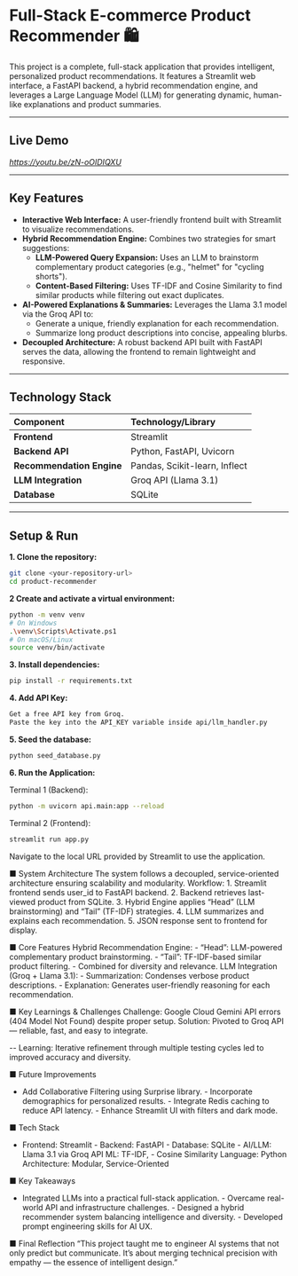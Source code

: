 # Full-Stack E-commerce Product Recommender 🛍️

This project is a complete, full-stack application that provides intelligent, personalized product recommendations. It features a Streamlit web interface, a FastAPI backend, a hybrid recommendation engine, and leverages a Large Language Model (LLM) for generating dynamic, human-like explanations and product summaries.

---

##  Live Demo

*https://youtu.be/zN-oOIDIQXU*


---

## Key Features

* **Interactive Web Interface:** A user-friendly frontend built with Streamlit to visualize recommendations.
* **Hybrid Recommendation Engine:** Combines two strategies for smart suggestions:
    * **LLM-Powered Query Expansion:** Uses an LLM to brainstorm complementary product categories (e.g., "helmet" for "cycling shorts").
    * **Content-Based Filtering:** Uses TF-IDF and Cosine Similarity to find similar products while filtering out exact duplicates.
* **AI-Powered Explanations & Summaries:** Leverages the Llama 3.1 model via the Groq API to:
    * Generate a unique, friendly explanation for each recommendation.
    * Summarize long product descriptions into concise, appealing blurbs.
* **Decoupled Architecture:** A robust backend API built with FastAPI serves the data, allowing the frontend to remain lightweight and responsive.

---

## Technology Stack

| Component | Technology/Library |
| :--- | :--- |
| **Frontend** | Streamlit |
| **Backend API** | Python, FastAPI, Uvicorn |
| **Recommendation Engine** | Pandas, Scikit-learn, Inflect |
| **LLM Integration** | Groq API (Llama 3.1) |
| **Database** | SQLite |

---

## Setup & Run

**1. Clone the repository:**
```bash
git clone <your-repository-url>
cd product-recommender
```

**2  Create and activate a virtual environment:**
```bash
python -m venv venv
# On Windows
.\venv\Scripts\Activate.ps1
# On macOS/Linux
source venv/bin/activate
```

**3. Install dependencies:**
```bash
pip install -r requirements.txt
```

**4. Add API Key:**
```bash
Get a free API key from Groq.
Paste the key into the API_KEY variable inside api/llm_handler.py
```
**5. Seed the database:**
```bash
python seed_database.py
```
**6. Run the Application:**

Terminal 1 (Backend):
```bash
python -m uvicorn api.main:app --reload
```

Terminal 2 (Frontend):
```bash
streamlit run app.py
```

Navigate to the local URL provided by Streamlit to use the application.



■ System Architecture
The system follows a decoupled, service-oriented architecture ensuring scalability and modularity. Workflow: 1. Streamlit frontend sends user_id to FastAPI backend. 2. Backend retrieves last-viewed product from SQLite. 3. Hybrid Engine applies “Head” (LLM brainstorming) and “Tail” (TF-IDF) strategies. 4. LLM summarizes and explains each recommendation. 5. JSON response sent to frontend for display.

■ Core Features
Hybrid Recommendation Engine: - “Head”: LLM-powered complementary product brainstorming. - “Tail”: TF-IDF-based similar product filtering. - Combined for diversity and relevance. LLM Integration (Groq + Llama 3.1): - Summarization: Condenses verbose product descriptions. - Explanation: Generates user-friendly reasoning for each recommendation.

■ Key Learnings & Challenges
Challenge: Google Cloud Gemini API errors (404 Model Not Found) despite proper setup. Solution: Pivoted to Groq API — reliable, fast, and easy to integrate.

-- Learning: Iterative refinement through multiple testing cycles led to improved accuracy and diversity.

■ Future Improvements
- Add Collaborative Filtering using Surprise library. - Incorporate demographics for personalized results. - Integrate Redis caching to reduce API latency. - Enhance Streamlit UI with filters and dark mode.
  
■ Tech Stack
- Frontend: Streamlit - Backend: FastAPI - Database: SQLite - AI/LLM: Llama 3.1 via Groq API ML: TF-IDF, - Cosine Similarity Language: Python Architecture: Modular, Service-Oriented

■ Key Takeaways
- Integrated LLMs into a practical full-stack application. - Overcame real-world API and infrastructure challenges. - Designed a hybrid recommender system balancing intelligence and diversity. - Developed prompt engineering skills for AI UX.
  
■ Final Reflection
“This project taught me to engineer AI systems that not only predict but communicate. It’s about merging technical precision with empathy — the essence of intelligent design.”

